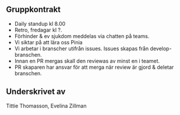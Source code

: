 ## Gruppkontrakt
  - Daily standup kl 8.00
  - Retro, fredagar kl ?.
  - Förhinder & ev sjukdom meddelas via chatten på teams.
  - Vi siktar på att lära oss Pinia
  - Vi arbetar i branscher utifrån issues. Issues skapas från develop-branschen. 
  - Innan en PR mergas skall den reviewas av minst en i teamet.
  - PR skaparen har ansvar för att merga när review är gjord & deletar branschen. 
  

## Underskrivet av
Tittie Thomasson, Evelina Zillman

